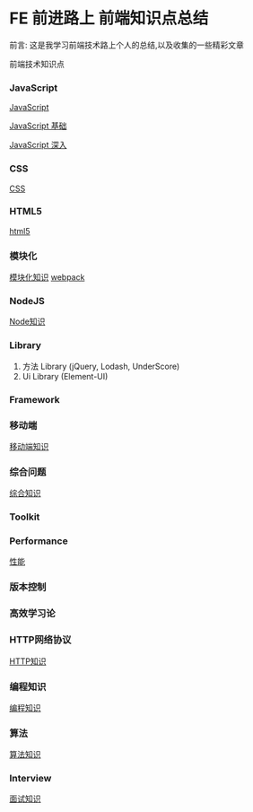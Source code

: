 # FE 前进路上 前端知识点总结

<p>前言: 这是我学习前端技术路上个人的总结,以及收集的一些精彩文章</p>

前端技术知识点

### JavaScript

[JavaScript](./JavaScript/JavaScript核心知识.md)

[JavaScript 基础](./JavaScript/README.md)

[JavaScript 深入](./JavaScriptPlus/README.md)

### CSS

[CSS](https://github.com/ClarenceC/CSS-learn)

### HTML5
[html5](./html5/html知识.md)

### 模块化

[模块化知识](./Module/README.md)
[webpack](https://github.com/ClarenceC/webpack-learn)

### NodeJS

[Node知识](./Node/Node知识.md)

### Library
1. 方法 Library (jQuery, Lodash, UnderScore)
2. Ui Library (Element-UI)


### Framework

### 移动端

[移动端知识](./mobile/mobile知识.md)

### 综合问题

[综合知识](./Comprehensive/comprehensive知识点.md)

### Toolkit

### Performance

[性能](./Performance/Performance知识.md)

### 版本控制

### 高效学习论

### HTTP网络协议

[HTTP知识](./HTTP/http协议知识点.md)

### 编程知识

[编程知识](./Programming/README.md)

### 算法

[算法知识](./Algorithm/算法知识.md)

### Interview

[面试知识](https://github.com/ClarenceC/InterviewBook)






